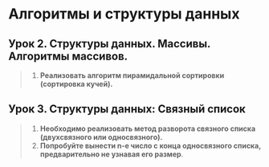 # Алгоритмы и структуры данных

## Урок 2. Структуры данных. Массивы. Алгоритмы массивов.
> 1. **Реализовать алгоритм пирамидальной сортировки (сортировка кучей).**
## Урок 3. Структуры данных: Связный список
> 1. **Необходимо реализовать метод разворота связного списка (двухсвязного или односвязного).**
> 2. **Попробуйте вынести n-е число с конца односвязного списка, предварительно не узнавая его
размер**.